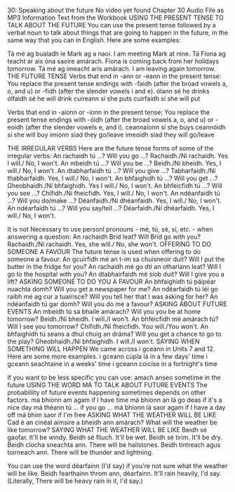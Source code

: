 30: Speaking about the future
No video yet found
Chapter 30 Audio File as MP3
Information Text from the Workbook
USING THE PRESENT TENSE TO TALK ABOUT THE FUTURE
You can use the present tense followed by a verbal noun to talk about things that are going to happen in the future, in the same way that you can in English. Here are some examples:

Tá mé ag bualadh le Mark ag a naoi. I am meeting Mark at nine.
Tá Fíona ag teacht ar ais óna saoire amárach. Fíona is coming back from her holidays tomorrow.
Tá mé ag imeacht arís amárach. I am leaving again tomorrow.
THE FUTURE TENSE
Verbs that end in -ann or -eann in the present tense:
You replace the present tense endings with -faidh (after the broad vowels a, o, and u)
or -fidh (after the slender vowels i and e).
ólann sé	he drinks
ólfaidh sé	he will drink
cuireann sí	she puts
cuirfaidh sí	she will put

Verbs that end in -aíonn or -íonn in the present tense:
You replace the present tense endings with -óidh (after the broad vowels a, o, and u)
or -eoidh (after the slender vowels e, and i).
ceannaíonn sí	she buys
ceannóidh sí	she will buy
imíonn siad	they go/leave
imeoidh siad	they will go/leave

THE IRREGULAR VERBS
Here are the future tense forms of some of the irregular verbs:
An rachaidh tú ...?	Will you go ...?
Rachaidh./Ní rachaidh.	Yes I will./ No, I won't.
An mbeidh tú ...?	Will you be ...?
Beidh./Ní bheidh.	Yes, I will./ No, I won't.
An dtabharfaidh tú ...?	Will you give ...?
Tabharfaidh./Ní thabharfaidh.	Yes, I will./ No, I won't.
An bhfaighidh tú ...?	Will you get ...?
Gheobhaidh./Ní bhfaighidh.	Yes I will./ No, I won't.
An bhfeicfidh tú ...?	Will you see ...?
Chífidh./Ní fheicfidh.	Yes, I will./ No, I won't.
An ndéanfaidh tú ...?	Will you do/make ...?
Déanfaidh./Ní dhéanfaidh.	Yes, I will./ No, I won't.
An ndéarfaidh tú ...?	Will you say/tell ...?
Déarfaidh./Ní dhéarfaidh.	Yes, I will./ No, I won't.

It is not Necessary to use personl pronouns - mé, tú, sé, sí, etc. - when answering a question:
An rachaidh Bríd leat?	Will Bríd go with you?
Rachaidh./Ní rachaidh.	Yes, she will./ No, she won't.
OFFERING TO DO SOMEONE A FAVOUR
The future tense is used when offering to do someone a favour.
An gcuirfidh mé an t-im sa chuisneoir duit? Will I put the butter in the fridge for you?
An rachaidh mé go dtí an otharlann leat? Will I go to the hospital with you?
An dtabhairfaidh mé síob duit? Will I give you a lift?
ASKING SOMEONE TO DO YOU A FAVOUR
An bhfaighidh tú páipéar nuachta domh? Will you get a newspaper for me?
An ndéarfaidh tú léi go raibh mé ag cur a tuairisce? Will you tell her that I was asking for her?
An ndéanfaidh tú gar domh? Will you do me a favour?
ASKING ABOUT FUTURE EVENTS
An mbeidh tú sa bhaile amárach?	Will you you be at home tomorrow?
Beidh./Ní bheidh.	I will./I won't.
An bhfeicfidh mé amárach tú?	Will I see you tomorrow?
Chífidh./Ní fheicfidh.	You will./You won't.
An bhfaighidh tú seans a dhul chuig an dráma?	Will you get a chance to go to the play?
Gheobhaidh./Ní bhfaighidh.	I will./I won't.
SAYING WHEN SOMETHING WILL HAPPEN
We came across i gceann in Units 7 and 12. Here are some more examples.
i gceann cúpla lá in a few days' time
i gceann seachtaine in a weeks' time
i gceann coicíse in a fortnight's time

If you want to be less specific you can use:
amach anseo sometime in the future
USING THE WORD MÁ TO TALK ABOUT FUTURE EVENTS
The probablility of future events happening sometimes depends on other factors.
má bhíonn am agam if I have time
má bhíonn an lá go deas if it's a nice day
má théann tú ... if you go ...
má bhíonn lá saor agam if I have a day off
má bhím saor if I'm free
ASKING WHAT THE WEATHER WILL BE LIKE
Cad é an cinéal aimsire a bheidh ann amárach? What will the weather be like tomorrow?
SAYING WHAT THE WEATHER WILL BE LIKE
Beidh sé gaofar. It'll be windy.
Beidh sé fliuch. It'll be wet.
Beidh sé tirim. It'll be dry.
Beidh clocha sneachta ann. There will be hailstones.
Beidh tintreach agus toirneach ann. There will be thunder and lightning.

You can use the word déarfainn (I'd say) if you're not sure what the weather will be like.
Beidh fearthainn throm ann, déarfainn. It'll rain heavily, I'd say. (Literally, There will be heavy rain in it, I'd say.)
